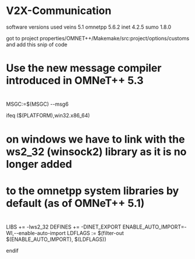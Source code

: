# V2X-Communication


software versions used
veins 5.1
omnetpp 5.6.2
inet 4.2.5
sumo 1.8.0


got to project properties/OMNET++/Makemake/src:project/options/customs
and add this snip of code
#
# Use the new message compiler introduced in OMNeT++ 5.3
#
MSGC:=$(MSGC) --msg6

ifeq ($(PLATFORM),win32.x86_64)
  #
  # on windows we have to link with the ws2_32 (winsock2) library as it is no longer added
  # to the omnetpp system libraries by default (as of OMNeT++ 5.1)
  #
  LIBS += -lws2_32
  DEFINES += -DINET_EXPORT
  ENABLE_AUTO_IMPORT=-Wl,--enable-auto-import
  LDFLAGS := $(filter-out $(ENABLE_AUTO_IMPORT), $(LDFLAGS))

endif

